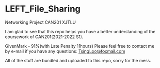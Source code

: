 # LEFT_File_Sharing

Networking Project CAN201 XJTLU

I am glad to see that this repo helps you have a better understanding of the coursework of CAN201(2021-2022 S1).

GivenMark - 91%(with Late Penalty 11hours) 
Please feel free to contact me by e-mail if you have any questions: [TsingLoo@foxmail.com](mailto:TsingLoo@foxmail.com)

All of the stuff are bundled and uploaded to this repo, sorry for the mess.
